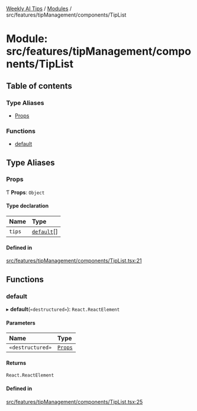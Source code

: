 [Weekly AI Tips](../README.md) / [Modules](../modules.md) / src/features/tipManagement/components/TipList

# Module: src/features/tipManagement/components/TipList

## Table of contents

### Type Aliases

- [Props](src_features_tipManagement_components_TipList.md#props)

### Functions

- [default](src_features_tipManagement_components_TipList.md#default)

## Type Aliases

### Props

Ƭ **Props**: `Object`

#### Type declaration

| Name | Type |
| :------ | :------ |
| `tips` | [`default`](../interfaces/src_features_tipManagement_types_TipEntity.default.md)[] |

#### Defined in

[src/features/tipManagement/components/TipList.tsx:21](https://github.com/alexsoyes/weekly-ai-tips/blob/b3fea4afd71b68632685f2d382621a10bad6affa/src/features/tipManagement/components/TipList.tsx#L21)

## Functions

### default

▸ **default**(`«destructured»`): `React.ReactElement`

#### Parameters

| Name | Type |
| :------ | :------ |
| `«destructured»` | [`Props`](src_features_tipManagement_components_TipList.md#props) |

#### Returns

`React.ReactElement`

#### Defined in

[src/features/tipManagement/components/TipList.tsx:25](https://github.com/alexsoyes/weekly-ai-tips/blob/b3fea4afd71b68632685f2d382621a10bad6affa/src/features/tipManagement/components/TipList.tsx#L25)
